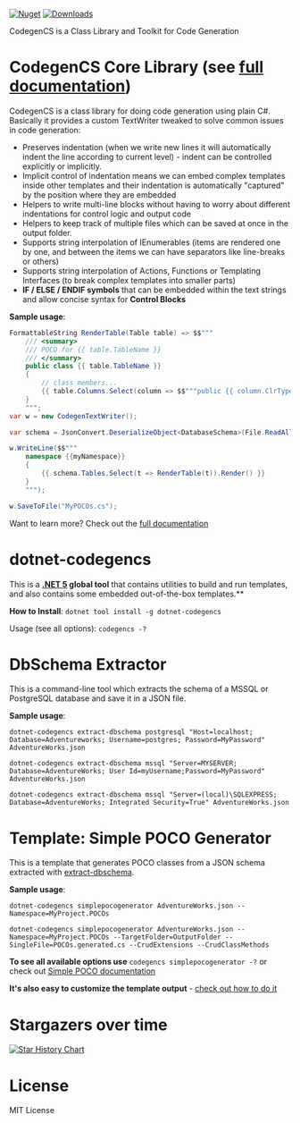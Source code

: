 [![Nuget](https://img.shields.io/nuget/v/CodegenCS?label=CodegenCS)](https://www.nuget.org/packages/CodegenCS)
[![Downloads](https://img.shields.io/nuget/dt/CodegenCS.svg)](https://www.nuget.org/packages/CodegenCS)

CodegenCS is a Class Library and Toolkit for Code Generation


# <a name="CodegenCS-Core"></a> CodegenCS Core Library (see [full documentation](https://github.com/Drizin/CodegenCS/tree/master/src/CodegenCS))

CodegenCS is a class library for doing code generation using plain C#.  
Basically it provides a custom TextWriter tweaked to solve common issues in code generation:
- Preserves indentation (when we write new lines it will automatically indent the line according to current level) - indent can be controlled explicitly or implicitly.
- Implicit control of indentation means we can embed complex templates inside other templates and their indentation is automatically "captured" by the position where they are embedded
- Helpers to write multi-line blocks without having to worry about different indentations for control logic and output code
- Helpers to keep track of multiple files which can be saved at once in the output folder.
- Supports string interpolation of IEnumerables (items are rendered one by one, and between the items we can have separators like line-breaks or others)
- Supports string interpolation of Actions, Functions or Templating Interfaces (to break complex templates into smaller parts)
- **IF / ELSE / ENDIF symbols** that can be embedded within the text strings and allow concise syntax for **Control Blocks**

**Sample usage**:

```cs
FormattableString RenderTable(Table table) => $$"""
    /// <summary>
    /// POCO for {{ table.TableName }}
    /// </summary>
    public class {{ table.TableName }}
    {
        // class members...
        {{ table.Columns.Select(column => $$"""public {{ column.ClrType }} {{ column.ColumnName }} { get; set; }""" ).Render() }}
    }
    """;
var w = new CodegenTextWriter();

var schema = JsonConvert.DeserializeObject<DatabaseSchema>(File.ReadAllText("AdventureWorks.json"));

w.WriteLine($$"""
    namespace {{myNamespace}}
    {
        {{ schema.Tables.Select(t => RenderTable(t)).Render() }}
    }
    """);

w.SaveToFile("MyPOCOs.cs"); 
```

Want to learn more? Check out the [full documentation](https://github.com/Drizin/CodegenCS/tree/master/src/CodegenCS)

# <a name="dotnet-codegencs"></a> dotnet-codegencs

This is a **[.NET 5](https://dotnet.microsoft.com/download/dotnet/5.0) global tool** that contains utilities to build and run templates, and also contains some embedded out-of-the-box templates.**

**How to Install**: ```dotnet tool install -g dotnet-codegencs```

Usage (see all options): ```codegencs -?``` 

# <a name="dotnet-codegencs-utilities"></a><a name="dotnet-codegencs-extract-dbschema"></a> DbSchema Extractor

This is a command-line tool which extracts the schema of a MSSQL or PostgreSQL database and save it in a JSON file.  

**Sample usage**:

```dotnet-codegencs extract-dbschema postgresql "Host=localhost; Database=Adventureworks; Username=postgres; Password=MyPassword" AdventureWorks.json```

```dotnet-codegencs extract-dbschema mssql "Server=MYSERVER; Database=AdventureWorks; User Id=myUsername;Password=MyPassword" AdventureWorks.json```

```dotnet-codegencs extract-dbschema mssql "Server=(local)\SQLEXPRESS; Database=AdventureWorks; Integrated Security=True" AdventureWorks.json```

# <a name="dotnet-codegencs-templates"></a><a name="dotnet-codegencs-simplepocogenerator"></a> Template: Simple POCO Generator

This is a template that generates POCO classes from a JSON schema extracted with [extract-dbschema](#dotnet-codegencs-extract-dbschema).

**Sample usage**:

```dotnet-codegencs simplepocogenerator AdventureWorks.json --Namespace=MyProject.POCOs```

```dotnet-codegencs simplepocogenerator AdventureWorks.json --Namespace=MyProject.POCOs --TargetFolder=OutputFolder --SingleFile=POCOs.generated.cs --CrudExtensions --CrudClassMethods```

**To see all available options use** ```codegencs simplepocogenerator -?``` or check out [Simple POCO documentation](https://github.com/Drizin/CodegenCS/tree/master/src/CodegenCS.DbSchema.Templates/SimplePOCOGenerator/)

**It's also easy to customize the template output** - [check out how to do it](https://github.com/Drizin/CodegenCS/tree/master/src/CodegenCS.DbSchema.Templates/SimplePOCOGenerator/#customizing)


<!-- # Template: Entity Framework Core

This is a template (still in beta) that generates EntityFrameworkCore Entities and DbContext from a JSON schema extracted with [extract-dbschema](#dotnet-codegencs-extract-dbschema).

Sample usage:

```dotnet-codegencs efcoregenerator AdventureWorks.json --TargetFolder=OutputFolder --Namespace=MyProject.POCOs --DbContextName=AdventureWorksDbContext``` -->


<!-- # Contributing

This is a brand new project, and your contribution can help a lot.  

**Would you like to collaborate or share your own template?**  

Please submit a pull-request or if you prefer you can [contact me](https://rdrizin.com/pages/Contact/) to discuss your idea.


Some ideas for new features or templates:
- Port [DbSchema.Extractor](https://github.com/Drizin/CodegenCS/tree/master/src/CodegenCS.DbSchema.Extractor) to other database vendors
- Generate Dapper/Petapoco classes from database schema files - check [**Simple POCO Generator**](#dotnet-codegencs-simplepocogenerator)
- Generate EF Core Entities/DBContext
- Generate REST Web API endpoints from OpenAPI YAML
- Generate Nancy endpoints for retrieving/updating business entities
- Generate REST or SOAP web service wrappers (client)
- Generate ASP.NET MVC (Razor Views CSHTML and Controllers) to display and edit business entities
- Data Access Objects from database schema files
- Object caching
- Application-level database journaling


## History
- 2020-07-19: New project/scripts [Simple POCO Generator](https://github.com/Drizin/CodegenCS/tree/master/src/CodegenCS.DbSchema.Templates/SimplePOCOGenerator/) to create POCOs (Dapper or other ORM) based on a Database Schema in JSON file
- 2020-07-12: Fluent API and other major changes
- 2020-07-05: New projects/utilities [CodegenCS.DbSchema](https://github.com/Drizin/CodegenCS/tree/master/src/CodegenCS.DbSchema) and [CodegenCS.DbSchema.Extractor](https://github.com/Drizin/CodegenCS/tree/master/src/CodegenCS.DbSchema.Extractor) to reverse engineer MSSQL/PostgreSQL databases into JSON schema
- 2020-07-05: [Blog post](https://rdrizin.com/code-generation-in-c-csx-extracting-sql-server-schema/) (and [this](https://rdrizin.com/code-generation-csx-scripts-part1/)) about extracting the schema using Powershell -> CSX (Roslyn) -> CodegenCS
- 2019-10-30: Published Sample Template [EF 6 POCO Generator](https://github.com/Drizin/CodegenCS/tree/master/src/Templates/EF6-POCO-Generator)
- 2019-09-22: Initial public version. See [blog post here](http://rdrizin.com/yet-another-code-generator/)
 -->



# Stargazers over time

[![Star History Chart](https://api.star-history.com/svg?repos=Drizin/CodegenCS&type=Date)](https://star-history.com/#Drizin/CodegenCS&Date)

# License
MIT License

